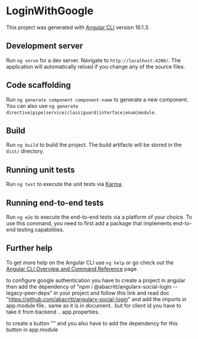 # LoginWithGoogle

This project was generated with [Angular CLI](https://github.com/angular/angular-cli) version 16.1.3.

## Development server

Run `ng serve` for a dev server. Navigate to `http://localhost:4200/`. The application will automatically reload if you change any of the source files.

## Code scaffolding

Run `ng generate component component-name` to generate a new component. You can also use `ng generate directive|pipe|service|class|guard|interface|enum|module`.

## Build

Run `ng build` to build the project. The build artifacts will be stored in the `dist/` directory.

## Running unit tests

Run `ng test` to execute the unit tests via [Karma](https://karma-runner.github.io).

## Running end-to-end tests

Run `ng e2e` to execute the end-to-end tests via a platform of your choice. To use this command, you need to first add a package that implements end-to-end testing capabilities.

## Further help

To get more help on the Angular CLI use `ng help` or go check out the [Angular CLI Overview and Command Reference](https://angular.io/cli) page.

to configure google authentication you have to create a project in angular 
then add the dependency of "npm i @abacritt/angularx-social-login --legacy-peer-deps" in your project
and follow this link and read doc "https://github.com/abacritt/angularx-social-login"
and add the imports in app.module file.. same as it is in document..
but for client id you have to take it from backend .. app.properties.

to create a button "<asl-google-signin-button type='icon' size='medium'></asl-google-signin-button>"
and you also have to add the dependency for this button in app.module